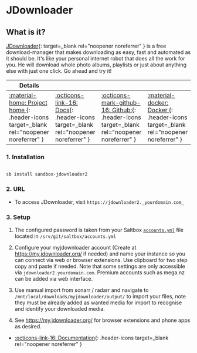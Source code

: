 # JDownloader

## What is it?

[JDownloader](https://beta.jdownloader.org/){: target=_blank rel="noopener noreferrer" } is a free download-manager that makes downloading as easy, fast and automated as it should be. It's like your personal internet robot that does all the work for you. He will download whole photo albums, playlists or just about anything else with just one click. Go ahead and try it!

| Details     |             |             |             |
|-------------|-------------|-------------|-------------|
| [:material-home: Project home ](https://beta.jdownloader.org/){: .header-icons target=_blank rel="noopener noreferrer" } | [:octicons-link-16: Docs](https://beta.jdownloader.org/support){: .header-icons target=_blank rel="noopener noreferrer" } | [:octicons-mark-github-16: Github:](https://github.com/jlesage/docker-jdownloader-2){: .header-icons target=_blank rel="noopener noreferrer" } | [:material-docker: Docker ](https://hub.docker.com/r/jlesage/jdownloader-2){: .header-icons target=_blank rel="noopener noreferrer" }|

### 1. Installation

``` shell

sb install sandbox-jdownloader2

```

### 2. URL

- To access JDownloader, visit `https://jdownloader2._yourdomain.com_`

### 3. Setup

1. The configured password is taken from your Saltbox [`accounts.yml`](../../../saltbox/install/install/#configuration) file located in `/srv/git/saltbox/accounts.yml`

2. Configure your myjdownloader account (Create at https://my.jdownloader.org/ if needed) and name your instance so you can connect via web or browser extensions. Use clipboard for two step copy and paste if needed. Note that some settings are only accessible via `jdownloader2.yourdomain.com`. Premium accounts such as mega.nz can be added via web interface.

3. Use manual import from sonarr / radarr and navigate to `/mnt/local/downloads/myjdownloader/output/` to import your files, note they must be already added as wanted media for import to recognise and identify your downloaded media.

4. See https://my.jdownloader.org/ for browser extensions and phone apps as desired.

- [:octicons-link-16: Documentation](https://beta.jdownloader.org/support){: .header-icons target=_blank rel="noopener noreferrer" }
